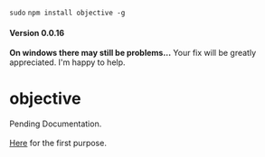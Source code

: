 [1]:https://github.com/nomilous/objective-dev

`sudo` `npm install objective -g`

#### Version 0.0.16

<b>On windows there may still be problems...</b> Your fix will be greatly appreciated. I'm happy to help.

objective
=========

Pending Documentation. </br>
</br>
[Here][1] for the first purpose.
